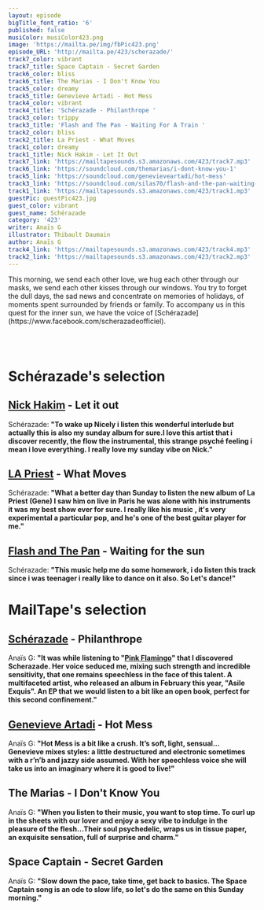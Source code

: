 ```yaml
---
layout: episode
bigTitle_font_ratio: '6'
published: false
musiColor: musiColor423.png
image: 'https://mailta.pe/img/fbPic423.png'
episode_URL: 'http://mailta.pe/423/scherazade/'
track7_color: vibrant
track7_title: Space Captain - Secret Garden
track6_color: bliss
track6_title: The Marias - I Don't Know You
track5_color: dreamy
track5_title: Genevieve Artadi - Hot Mess
track4_color: vibrant
track4_title: 'Schérazade - Philanthrope '
track3_color: trippy
track3_title: 'Flash and The Pan - Waiting For A Train '
track2_color: bliss
track2_title: La Priest - What Moves
track1_color: dreamy
track1_title: Nick Hakim - Let It Out
track7_link: 'https://mailtapesounds.s3.amazonaws.com/423/track7.mp3'
track6_link: 'https://soundcloud.com/themarias/i-dont-know-you-1'
track5_link: 'https://soundcloud.com/genevieveartadi/hot-mess'
track3_link: 'https://soundcloud.com/silas70/flash-and-the-pan-waiting-for'
track1_link: 'https://mailtapesounds.s3.amazonaws.com/423/track1.mp3'
guestPic: guestPic423.jpg
guest_color: vibrant
guest_name: Schérazade
category: '423'
writer: Anaïs G
illustrator: Thibault Daumain
author: Anaïs G
track4_link: 'https://mailtapesounds.s3.amazonaws.com/423/track4.mp3'
track2_link: 'https://mailtapesounds.s3.amazonaws.com/423/track2.mp3'
---
```

<p id="introduction">This morning, we send each other love, we hug each other through our masks, we send each other kisses through our windows. You try to forget the dull days, the sad news and concentrate on memories of holidays, of moments spent surrounded by friends or family. To accompany us in this quest for the inner sun, we have the voice of [Schérazade](https://www.facebook.com/scherazadeofficiel).
  
<br><br>

</p>


# Schérazade's selection

## [Nick Hakim](https://nickhakim.com/) - Let it out 
Schérazade: **"**To wake up Nicely i listen this wonderful interlude but actually this is also my sunday album for sure.I love this artist that i discover recently, the flow the instrumental, this strange psyché feeling i mean i love everything. I really love my sunday vibe on Nick.**"**

## [LA Priest](https://www.facebook.com/trulylapriest) - What Moves
Schérazade: **"**What a better day than Sunday to listen the new album of La Priest (Gene) I saw him on live in Paris he was alone with his instruments it was my best show ever for sure. I really like his music , it's very experimental a particular pop, and he's one of the best guitar player for me.**"**

## [Flash and The Pan](https://fr.wikipedia.org/wiki/Flash_and_the_Pan) - Waiting for the sun
Schérazade: **"**This music help me do some homework, i do listen this track since i was teenager i really like to dance on it also. So Let's dance!**"**


# MailTape's selection

## [Schérazade](https://www.instagram.com/scherazade_officiel/) - Philanthrope
Anaïs G: **"**It was while listening to "[Pink Flamingo](https://www.youtube.com/watch?v=CwlGzDQPDHU)" that I discovered Scherazade. Her voice seduced me, mixing such strength and incredible sensitivity, that one remains speechless in the face of this talent. A multifaceted artist, who released an album in February this year, "Asile Exquis". An EP that we would listen to a bit like an open book, perfect for this second confinement.**"**

## [Genevieve Artadi](https://www.facebook.com/genevieveartadi) - Hot Mess
Anaïs G: **"**Hot Mess is a bit like a crush. It’s soft, light, sensual... Genevieve mixes styles: a little destructured and electronic sometimes with a r’n’b and jazzy side assumed. With her speechless voice she will take us into an imaginary where it is good to live!**"**

## The Marias - I Don't Know You
Anaïs G: **"**When you listen to their music, you want to stop time. To curl up in the sheets with our lover and enjoy a sexy vibe to indulge in the pleasure of the flesh...Their soul psychedelic, wraps us in tissue paper, an exquisite sensation, full of surprise and charm.**"**

## Space Captain - Secret Garden
Anaïs G: **"**Slow down the pace, take time, get back to basics. The Space Captain song is an ode to slow life, so let's do the same on this Sunday morning.**"**


<p id="outroduction"> </p>
